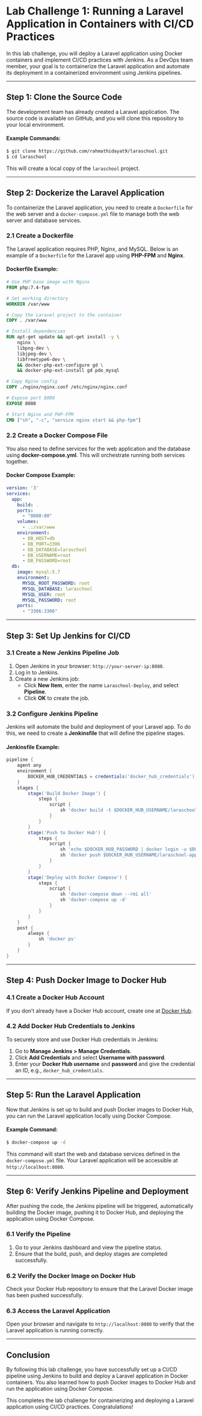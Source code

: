 # **Lab Challenge 1: Running a Laravel Application in Containers with CI/CD Practices**

In this lab challenge, you will deploy a Laravel application using Docker containers and implement CI/CD practices with Jenkins. As a DevOps team member, your goal is to containerize the Laravel application and automate its deployment in a containerized environment using Jenkins pipelines.

---

## **Step 1: Clone the Source Code**

The development team has already created a Laravel application. The source code is available on GitHub, and you will clone this repository to your local environment.

#### **Example Commands:**

```bash
$ git clone https://github.com/rahmathidayat9/laraschool.git
$ cd laraschool
```

This will create a local copy of the `laraschool` project.

---

## **Step 2: Dockerize the Laravel Application**

To containerize the Laravel application, you need to create a `Dockerfile` for the web server and a `docker-compose.yml` file to manage both the web server and database services.

### **2.1 Create a Dockerfile**

The Laravel application requires PHP, Nginx, and MySQL. Below is an example of a `Dockerfile` for the Laravel app using **PHP-FPM** and **Nginx**.

#### **Dockerfile Example:**

```dockerfile
# Use PHP base image with Nginx
FROM php:7.4-fpm

# Set working directory
WORKDIR /var/www

# Copy the Laravel project to the container
COPY . /var/www

# Install dependencies
RUN apt-get update && apt-get install -y \
    nginx \
    libpng-dev \
    libjpeg-dev \
    libfreetype6-dev \
    && docker-php-ext-configure gd \
    && docker-php-ext-install gd pdo_mysql

# Copy Nginx config
COPY ./nginx/nginx.conf /etc/nginx/nginx.conf

# Expose port 8080
EXPOSE 8080

# Start Nginx and PHP-FPM
CMD ["sh", "-c", "service nginx start && php-fpm"]
```

### **2.2 Create a Docker Compose File**

You also need to define services for the web application and the database using **docker-compose.yml**. This will orchestrate running both services together.

#### **Docker Compose Example:**

```yaml
version: '3'
services:
  app:
    build: .
    ports:
      - "8080:80"
    volumes:
      - .:/var/www
    environment:
      - DB_HOST=db
      - DB_PORT=3306
      - DB_DATABASE=laraschool
      - DB_USERNAME=root
      - DB_PASSWORD=root
  db:
    image: mysql:5.7
    environment:
      MYSQL_ROOT_PASSWORD: root
      MYSQL_DATABASE: laraschool
      MYSQL_USER: root
      MYSQL_PASSWORD: root
    ports:
      - "3306:3306"
```

---

## **Step 3: Set Up Jenkins for CI/CD**

### **3.1 Create a New Jenkins Pipeline Job**

1. Open Jenkins in your browser: `http://your-server-ip:8080`.
2. Log in to Jenkins.
3. Create a new Jenkins job:
   - Click **New Item**, enter the name `Laraschool-Deploy`, and select **Pipeline**.
   - Click **OK** to create the job.

### **3.2 Configure Jenkins Pipeline**

Jenkins will automate the build and deployment of your Laravel app. To do this, we need to create a **Jenkinsfile** that will define the pipeline stages.

#### **Jenkinsfile Example:**

```groovy
pipeline {
    agent any
    environment {
        DOCKER_HUB_CREDENTIALS = credentials('docker_hub_credentials')
    }
    stages {
        stage('Build Docker Image') {
            steps {
                script {
                    sh 'docker build -t $DOCKER_HUB_USERNAME/laraschool-app:latest .'
                }
            }
        }
        stage('Push to Docker Hub') {
            steps {
                script {
                    sh 'echo $DOCKER_HUB_PASSWORD | docker login -u $DOCKER_HUB_USERNAME --password-stdin'
                    sh 'docker push $DOCKER_HUB_USERNAME/laraschool-app:latest'
                }
            }
        }
        stage('Deploy with Docker Compose') {
            steps {
                script {
                    sh 'docker-compose down --rmi all'
                    sh 'docker-compose up -d'
                }
            }
        }
    }
    post {
        always {
            sh 'docker ps'
        }
    }
}
```

---

## **Step 4: Push Docker Image to Docker Hub**

### **4.1 Create a Docker Hub Account**

If you don’t already have a Docker Hub account, create one at [Docker Hub](https://hub.docker.com/).

### **4.2 Add Docker Hub Credentials to Jenkins**

To securely store and use Docker Hub credentials in Jenkins:

1. Go to **Manage Jenkins > Manage Credentials**.
2. Click **Add Credentials** and select **Username with password**.
3. Enter your **Docker Hub username** and **password** and give the credential an ID, e.g., `docker_hub_credentials`.

---

## **Step 5: Run the Laravel Application**

Now that Jenkins is set up to build and push Docker images to Docker Hub, you can run the Laravel application locally using Docker Compose.

#### **Example Command:**

```bash
$ docker-compose up -d
```

This command will start the web and database services defined in the `docker-compose.yml` file. Your Laravel application will be accessible at `http://localhost:8080`.

---

## **Step 6: Verify Jenkins Pipeline and Deployment**

After pushing the code, the Jenkins pipeline will be triggered, automatically building the Docker image, pushing it to Docker Hub, and deploying the application using Docker Compose.

### **6.1 Verify the Pipeline**

1. Go to your Jenkins dashboard and view the pipeline status.
2. Ensure that the build, push, and deploy stages are completed successfully.

### **6.2 Verify the Docker Image on Docker Hub**

Check your Docker Hub repository to ensure that the Laravel Docker image has been pushed successfully.

### **6.3 Access the Laravel Application**

Open your browser and navigate to `http://localhost:8080` to verify that the Laravel application is running correctly.

---

## **Conclusion**

By following this lab challenge, you have successfully set up a CI/CD pipeline using Jenkins to build and deploy a Laravel application in Docker containers. You also learned how to push Docker images to Docker Hub and run the application using Docker Compose.

This completes the lab challenge for containerizing and deploying a Laravel application using CI/CD practices. Congratulations!
